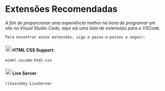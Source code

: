 # Extensões Recomendadas

*A fim de proporcionar uma experiência melhor na hora de programar um site no Visual Studio Code, aqui vai uma lista de extensões para o VSCode.*

`Para encontrar essas extensões, siga o passo-a-passou a seguir:`

####  <img src="https://ecmel.gallerycdn.vsassets.io/extensions/ecmel/vscode-html-css/2.0.9/1706810901404/Microsoft.VisualStudio.Services.Icons.Default" width="20"> HTML CSS Support:
    ecmel.vscode-html-css

####  <img src="https://ritwickdey.gallerycdn.vsassets.io/extensions/ritwickdey/liveserver/5.7.9/1661914858952/Microsoft.VisualStudio.Services.Icons.Default" width="20"> Live Server
    ritwickdey.LiveServer
